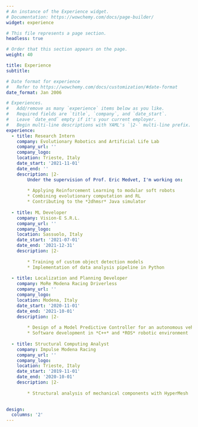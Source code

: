 ```yaml
---
# An instance of the Experience widget.
# Documentation: https://wowchemy.com/docs/page-builder/
widget: experience

# This file represents a page section.
headless: true

# Order that this section appears on the page.
weight: 40

title: Experience
subtitle:

# Date format for experience
#   Refer to https://wowchemy.com/docs/customization/#date-format
date_format: Jan 2006

# Experiences.
#   Add/remove as many `experience` items below as you like.
#   Required fields are `title`, `company`, and `date_start`.
#   Leave `date_end` empty if it's your current employer.
#   Begin multi-line descriptions with YAML's `|2-` multi-line prefix.
experience:
  - title: Research Intern
    company: Evolutionary Robotics and Artificial Life Lab
    company_url: ''
    company_logo: 
    location: Trieste, Italy
    date_start: '2021-11-01'
    date_end: ''
    description: |2-
        Under the supervision of Prof. Eric Medvet, I'm working on:
       
        * Applying Reinforcement Learning to modular soft robots
        * Combining evolutionary computation and RL
        * Contributing to the *2dhmsr* Java simulator
        
  - title: ML Developer
    company: Vision-E S.R.L.
    company_url: ''
    company_logo: 
    location: Sassuolo, Italy
    date_start: '2021-07-01'
    date_end: '2021-12-31'
    description: |2-
       
        * Training of custom object detection models
        * Implementation of data analysis pipeline in Python
        
  - title: Localization and Planning Developer
    company: MoRe Modena Racing Driverless
    company_url: ''
    company_logo: 
    location: Modena, Italy
    date_start: '2020-11-01'
    date_end: '2021-10-01'
    description: |2-
       
        * Design of a Model Predictive Controller for an autonomous vehicle
        * Software development in *C++* and *ROS* robotic environment
        
  - title: Structural Computing Analyst
    company: Impulse Modena Racing
    company_url: ''
    company_logo: 
    location: Trieste, Italy
    date_start: '2019-11-01'
    date_end: '2020-10-01'
    description: |2-
       
        * Structural analysis of mechanical components with HyperMesh
        

design:
  columns: '2'
---
```

